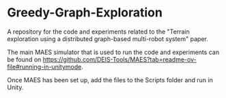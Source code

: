 # Greedy-Graph-Exploration
A repository for the code and experiments related to the "Terrain exploration using a distributed graph-based multi-robot system"  paper.

The main MAES simulator that is used to run the code and experiments can be found on https://github.com/DEIS-Tools/MAES?tab=readme-ov-file#running-in-unitymode.

Once MAES has been set up, add the files to the Scripts folder and run in Unity.
